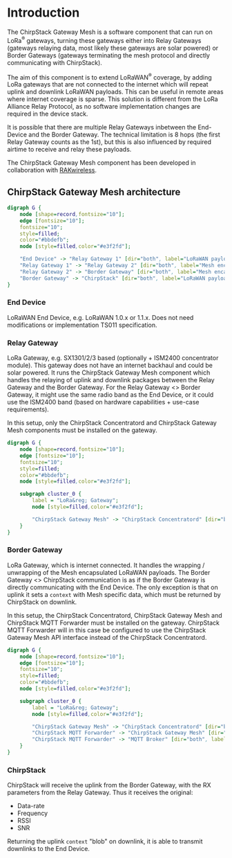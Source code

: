 # Introduction

The ChirpStack Gateway Mesh is a software component that can run on
LoRa<sup>&reg;</sup> gateways, turning these gateways either into
Relay Gateways (gateways relaying data, most likely these gateways
are solar powered) or Border Gateways (gateways terminating the mesh 
protocol and directly communicating with ChirpStack).

The aim of this component is to extend LoRaWAN<sup>&reg;</sup> coverage,
by adding LoRa gateways that are not connected to the internet which
will repeat uplink and downlink LoRaWAN payloads. This can be useful in
remote areas where internet coverage is sparse.
This solution is different from the  LoRa Alliance Relay Protocol,
as no software implementation changes are required in the device stack.

It is possible that there are multiple Relay Gateways inbetween the End-Device
and the Border Gateway. The technical limitation is 8 hops (the first Relay
Gateway counts as the 1st), but this is also influenced by required airtime
to receive and relay these payloads.

The ChirpStack Gateway Mesh component has been developed in collaboration
with [RAKwireless](https://learn.rakwireless.com/hc/en-us/articles/26826770321559-How-To-Set-Up-Gateway-Mesh-Quick-Start-Using-ChirpStackOS-on-RAK-Gateways).

## ChirpStack Gateway Mesh architecture

```dot process
digraph G {
    node [shape=record,fontsize="10"];
    edge [fontsize="10"];
    fontsize="10";
    style=filled;
    color="#bbdefb";
    node [style=filled,color="#e3f2fd"];

    "End Device" -> "Relay Gateway 1" [dir="both", label="LoRaWAN payload"];
    "Relay Gateway 1" -> "Relay Gateway 2" [dir="both", label="Mesh encapsulated LoRaWAN payload"];
    "Relay Gateway 2" -> "Border Gateway" [dir="both", label="Mesh encapsulated LoRaWAN payload"];
    "Border Gateway" -> "ChirpStack" [dir="both", label="LoRaWAN payload + Mesh context blob"];
}
```

### End Device

LoRaWAN End Device, e.g. LoRaWAN 1.0.x or 1.1.x. Does not need modifications
or implementation TS011 specification.

### Relay Gateway

LoRa Gateway, e.g. SX1301/2/3 based (optionally + ISM2400 concentrator module).
This gateway does not have an internet backhaul and could be solar
powered. It runs the ChirpStack Gateway Mesh component which handles the
relaying of uplink and downlink packages between the Relay Gateway and the
Border Gateway. For the Relay Gateway <> Border Gateway, it might use the same
radio band as the End Device, or it could use the ISM2400 band (based on
hardware capabilities + use-case requirements).

In this setup, only the ChirpStack Concentratord and ChirpStack Gateway Mesh
components must be installed on the gateway.

```dot process
digraph G {
    node [shape=record,fontsize="10"];
    edge [fontsize="10"];
    fontsize="10";
    style=filled;
    color="#bbdefb";
    node [style=filled,color="#e3f2fd"];

    subgraph cluster_0 {
        label = "LoRa&reg; Gateway";
        node [style=filled,color="#e3f2fd"];

        "ChirpStack Gateway Mesh" -> "ChirpStack Concentratord" [dir="both", label="ZeroMQ"];
    }
}
```

### Border Gateway

LoRa Gateway, which is internet connected. It handles the wrapping / unwrapping
of the Mesh encapsulated LoRaWAN payloads. The Border Gateway <> ChirpStack
communication is as if the Border Gateway is directly communicating with the
End Device. The only exception is that on uplink it sets a `context` with Mesh
specific data, which must be returned by ChirpStack on downlink.

In this setup, the ChirpStack Concentratord, ChirpStack Gateway Mesh and
ChirpStack MQTT Forwarder must be installed on the gateway. ChirpStack MQTT
Forwarder will in this case be configured to use the ChirpStack Gateway Mesh
API interface instead of the ChirpStack Concentratord.


```dot process
digraph G {
    node [shape=record,fontsize="10"];
    edge [fontsize="10"];
    fontsize="10";
    style=filled;
    color="#bbdefb";
    node [style=filled,color="#e3f2fd"];

    subgraph cluster_0 {
        label = "LoRa&reg; Gateway";
        node [style=filled,color="#e3f2fd"];

        "ChirpStack Gateway Mesh" -> "ChirpStack Concentratord" [dir="both", label="ZeroMQ"];
        "ChirpStack MQTT Forwarder" -> "ChirpStack Gateway Mesh" [dir="both", label="ZeroMQ"];
        "ChirpStack MQTT Forwarder" -> "MQTT Broker" [dir="both", label="MQTT"];
    }
}
```


### ChirpStack

ChirpStack will receive the uplink from the Border Gateway, with the RX
parameters from the Relay Gateway. Thus it receives the original:

* Data-rate
* Frequency
* RSSI
* SNR

Returning the uplink `context` "blob" on downlink, it is able to transmit
downlinks to the End Device.
